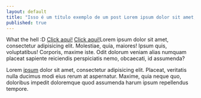 ```yaml
---
layout: default
title: "Isso é um título exemplo de um post Lorem ipsum dolor sit amet, consectetur adipisicing elit. Libero, officiis!"
published: true
---
```


<!-- Seriously? -->

<!-- ![Este é pairar-texto (texto alternativo) para minha imagem](http://www.mamuteinsano.com.br/wp-content/uploads/2014/07/hottest-home-workspace-design.jpg "Um título opcional") -->

What the hell :D [Click aqui!](http://test.com/) [Click aqui!](http://test.com/)Lorem ipsum dolor sit amet, consectetur adipisicing elit. Molestiae, quia, maiores! Ipsum quis, voluptatibus! Corporis, maxime iste. Odit dolorum veniam alias numquam placeat sapiente reiciendis perspiciatis nemo, obcaecati, id assumenda?

<!-- more -->

Lorem <a href="/">ipsum</a> dolor sit amet, consectetur adipisicing elit. Placeat, veritatis nulla ducimus modi eius rerum at aspernatur. Maxime, quia neque quo, doloribus impedit doloremque quod assumenda harum ipsum repellendus tempore.

